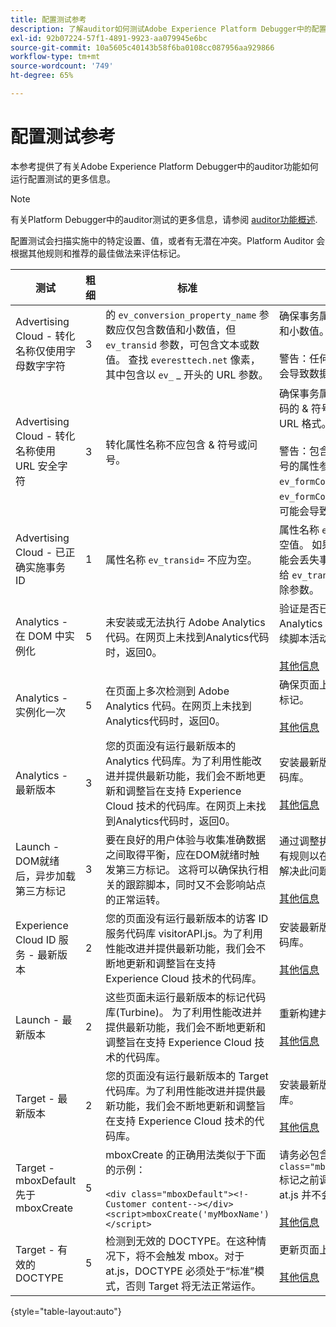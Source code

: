 ```yaml
---
title: 配置测试参考
description: 了解auditor如何测试Adobe Experience Platform Debugger中的配置。
exl-id: 92b07224-57f1-4891-9923-aa079945e6bc
source-git-commit: 10a5605c40143b58f6ba0108cc087956aa929866
workflow-type: tm+mt
source-wordcount: '749'
ht-degree: 65%

---
```


# 配置测试参考

本参考提供了有关Adobe Experience Platform Debugger中的auditor功能如何运行配置测试的更多信息。

>[!NOTE]
>
>有关Platform Debugger中的auditor测试的更多信息，请参阅 [auditor功能概述](./overview.md).

配置测试会扫描实施中的特定设置、值，或者有无潜在冲突。Platform Auditor 会根据其他规则和推荐的最佳做法来评估标记。

| 测试 | 粗细 | 标准 | 推荐 |
| --- | --- | --- | --- |
| Advertising Cloud - 转化名称仅使用字母数字字符 | 3 | 的 `ev_conversion_property_name` 参数应仅包含数值和小数值，但 `ev_transid` 参数，可包含文本或数值。 查找 `everesttech.net` 像素，其中包含以 `ev_` _ 开头的 URL 参数。 | 确保事务属性参数仅包含数值和小数值。<br><br>警告：任何其他值类型都可能会导致数据丢失。 |
| Advertising Cloud - 转化名称使用 URL 安全字符 | 3 | 转化属性名称不应包含 &amp; 符号或问号。 | 确保事务属性参数不包含非编码的 &amp; 符号或问号。这会破坏 URL 格式。<br><br>警告：包含非编码的&amp;符号或问号的属性参数(例如：  `ev_formComplete?=1` 或  `ev_formComplete&Submit=1`)，可能会导致数据丢失。 |
| Advertising Cloud - 已正确实施事务 ID | 1 | 属性名称  `ev_transid=` 不应为空。 | 属性名称  `ev_transid=` 不应留空值。 如果没有任何值，则可能会丢失事务数据。将值分配给 `ev_transid=` 或从像素中删除参数。 |
| Analytics - 在 DOM 中实例化 | 5 | 未安装或无法执行 Adobe Analytics 代码。在网页上未找到Analytics代码时，返回0。 | 验证是否已在页面上实施 Analytics 标记，且没有遭到后续脚本活动的阻止。<br><br>[其他信息](https://experienceleague.adobe.com/docs/analytics/implementation/home.html?lang=zh-Hans) |
| Analytics - 实例化一次 | 5 | 在页面上多次检测到 Adobe Analytics 代码。在网页上未找到Analytics代码时，返回0。 | 确保页面上仅有一个 Analytics 标记。<br><br>[其他信息](https://experienceleague.adobe.com/docs/analytics/implementation/home.html) |
| Analytics - 最新版本 | 3 | 您的页面没有运行最新版本的 Analytics 代码库。为了利用性能改进并提供最新功能，我们会不断地更新和调整旨在支持 Experience Cloud 技术的代码库。在网页上未找到Analytics代码时，返回0。 | 安装最新版本的 Analytics 代码库。<br><br>[其他信息](https://experienceleague.adobe.com/docs/analytics/implementation/appmeasurement-updates.html) |
| Launch - DOM就绪后，异步加载第三方标记 | 3 | 要在良好的用户体验与收集准确数据之间取得平衡，应在DOM就绪时触发第三方标记。 这将可以确保执行相关的跟踪脚本，同时又不会影响站点的正常运转。 | 通过调整执行第三方像素的所有规则以在DOM就绪时触发来解决此问题。<br><br>[其他信息](../../tags/ui/managing-resources/rules.md) |
| Experience Cloud ID 服务 - 最新版本 | 2 | 您的页面没有运行最新版本的访客 ID 服务代码库 visitorAPI.js。为了利用性能改进并提供最新功能，我们会不断地更新和调整旨在支持 Experience Cloud 技术的代码库。 | 安装最新版本的访客 ID 服务代码库。<br><br>[其他信息](https://experienceleague.adobe.com/docs/id-service/using/id-service-api/library.html) |
| Launch - 最新版本 | 2 | 这些页面未运行最新版本的标记代码库(Turbine)。 为了利用性能改进并提供最新功能，我们会不断地更新和调整旨在支持 Experience Cloud 技术的代码库。 | 重新构建并发布标记库。<br><br>[其他信息](../../tags/quick-start/quick-start.md) |
| Target - 最新版本 | 2 | 您的页面没有运行最新版本的 Target 代码库。为了利用性能改进并提供最新功能，我们会不断地更新和调整旨在支持 Experience Cloud 技术的代码库。 | 安装最新版本的 Target 代码库。<br><br>[其他信息](https://experienceleague.adobe.com/docs/target/using/implement-target/client-side/implement-target-for-client-side-web.html) |
| Target - mboxDefault 先于 mboxCreate | 5 | mboxCreate 的正确用法类似于下面的示例：<br><br> `<div class="mboxDefault"><!-Customer content--></div><script>mboxCreate('myMboxName')</script>` | 请务必包含  `<div class="mboxDefault"></div>` 标记之前调用mboxCreate()。 at.js 并不会为您添加此标记。<br><br>[其他信息](https://experienceleague.adobe.com/docs/target/using/implement-target/client-side/implement-target-for-client-side-web.html) |
| Target - 有效的 DOCTYPE | 5 | 检测到无效的 DOCTYPE。在这种情况下，将不会触发 mbox。对于 at.js，DOCTYPE 必须处于“标准”模式，否则 Target 将无法正常运作。 | 更新页面上的 DOCTYPE。<br><br>[其他信息](https://experienceleague.adobe.com/docs/target/using/implement-target/client-side/at-js-implementation/faq-at-js/target-atjs-faq.html) |

{style=&quot;table-layout:auto&quot;}
